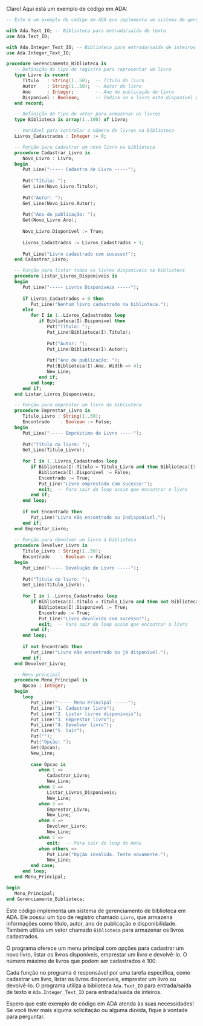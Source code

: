 Claro! Aqui está um exemplo de código em ADA:

```ada
-- Este é um exemplo de código em ADA que implementa um sistema de gerenciamento de biblioteca.

with Ada.Text_IO; -- Biblioteca para entrada/saída de texto
use Ada.Text_IO;

with Ada.Integer_Text_IO; -- Biblioteca para entrada/saída de inteiros
use Ada.Integer_Text_IO;

procedure Gerenciamento_Biblioteca is
   -- Definição do tipo de registro para representar um livro
   type Livro is record
      Titulo   : String(1..50);  -- Título do livro
      Autor    : String(1..50);  -- Autor do livro
      Ano      : Integer;        -- Ano de publicação do livro
      Disponivel : Boolean;      -- Indica se o livro está disponível para empréstimo ou não
   end record;

   -- Definição do tipo de vetor para armazenar os livros
   type Biblioteca is array(1..100) of Livro;

   -- Variável para controlar o número de livros na biblioteca
   Livros_Cadastrados : Integer := 0;

   -- Função para cadastrar um novo livro na biblioteca
   procedure Cadastrar_Livro is
      Novo_Livro : Livro;
   begin
      Put_Line("----- Cadastro de Livro -----");
      
      Put("Título: ");
      Get_Line(Novo_Livro.Titulo);
      
      Put("Autor: ");
      Get_Line(Novo_Livro.Autor);
      
      Put("Ano de publicação: ");
      Get(Novo_Livro.Ano);
      
      Novo_Livro.Disponivel := True;
      
      Livros_Cadastrados := Livros_Cadastrados + 1;
      
      Put_Line("Livro cadastrado com sucesso!");
   end Cadastrar_Livro;

   -- Função para listar todos os livros disponíveis na biblioteca
   procedure Listar_Livros_Disponiveis is
   begin
      Put_Line("----- Livros Disponíveis -----");
      
      if Livros_Cadastrados = 0 then
         Put_Line("Nenhum livro cadastrado na biblioteca.");
      else
         for I in 1..Livros_Cadastrados loop
            if Biblioteca(I).Disponivel then
               Put("Título: ");
               Put_Line(Biblioteca(I).Titulo);
               
               Put("Autor: ");
               Put_Line(Biblioteca(I).Autor);
               
               Put("Ano de publicação: ");
               Put(Biblioteca(I).Ano, Width => 4);
               New_Line;
            end if;
         end loop;
      end if;
   end Listar_Livros_Disponiveis;

   -- Função para emprestar um livro da biblioteca
   procedure Emprestar_Livro is
      Titulo_Livro : String(1..50);
      Encontrado    : Boolean := False;
   begin
      Put_Line("----- Empréstimo de Livro -----");
      
      Put("Título do livro: ");
      Get_Line(Titulo_Livro);
      
      for I in 1..Livros_Cadastrados loop
         if Biblioteca(I).Titulo = Titulo_Livro and then Biblioteca(I).Disponivel then
            Biblioteca(I).Disponivel := False;
            Encontrado := True;
            Put_Line("Livro emprestado com sucesso!");
            exit;  -- Para sair do loop assim que encontrar o livro
         end if;
      end loop;
      
      if not Encontrado then
         Put_Line("Livro não encontrado ou indisponível.");
      end if;
   end Emprestar_Livro;
   
   -- Função para devolver um livro à biblioteca
   procedure Devolver_Livro is
      Titulo_Livro : String(1..50);
      Encontrado    : Boolean := False;
   begin
      Put_Line("----- Devolução de Livro -----");
      
      Put("Título do livro: ");
      Get_Line(Titulo_Livro);
      
      for I in 1..Livros_Cadastrados loop
         if Biblioteca(I).Titulo = Titulo_Livro and then not Biblioteca(I).Disponivel then
            Biblioteca(I).Disponivel := True;
            Encontrado := True;
            Put_Line("Livro devolvido com sucesso!");
            exit;  -- Para sair do loop assim que encontrar o livro
         end if;
      end loop;
      
      if not Encontrado then
         Put_Line("Livro não encontrado ou já disponível.");
      end if;
   end Devolver_Livro;

   -- Menu principal
   procedure Menu_Principal is
      Opcao : Integer;
   begin
      loop
         Put_Line("----- Menu Principal -----");
         Put_Line("1. Cadastrar livro");
         Put_Line("2. Listar livros disponíveis");
         Put_Line("3. Emprestar livro");
         Put_Line("4. Devolver livro");
         Put_Line("5. Sair");
         Put("");
         Put("Opção: ");
         Get(Opcao);
         New_Line;
         
         case Opcao is
            when 1 =>
               Cadastrar_Livro;
               New_Line;
            when 2 =>
               Listar_Livros_Disponiveis;
               New_Line;
            when 3 =>
               Emprestar_Livro;
               New_Line;
            when 4 =>
               Devolver_Livro;
               New_Line;
            when 5 =>
               exit;  -- Para sair do loop do menu
            when others =>
               Put_Line("Opção inválida. Tente novamente.");
               New_Line;
         end case;
      end loop;
   end Menu_Principal;

begin
   Menu_Principal;
end Gerenciamento_Biblioteca;
```

Este código implementa um sistema de gerenciamento de biblioteca em ADA. Ele possui um tipo de registro chamado `Livro`, que armazena informações como título, autor, ano de publicação e disponibilidade. Também utiliza um vetor chamado `Biblioteca` para armazenar os livros cadastrados.

O programa oferece um menu principal com opções para cadastrar um novo livro, listar os livros disponíveis, emprestar um livro e devolvê-lo. O número máximo de livros que podem ser cadastrados é 100.

Cada função no programa é responsável por uma tarefa específica, como cadastrar um livro, listar os livros disponíveis, emprestar um livro ou devolvê-lo. O programa utiliza a biblioteca `Ada.Text_IO` para entrada/saída de texto e `Ada.Integer_Text_IO` para entrada/saída de inteiros.

Espero que este exemplo de código em ADA atenda às suas necessidades! Se você tiver mais alguma solicitação ou alguma dúvida, fique à vontade para perguntar.